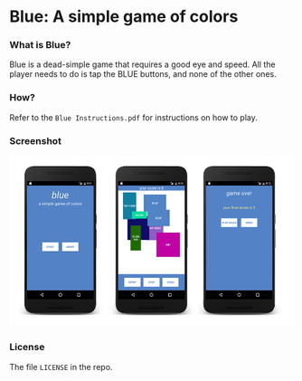 #  Blue: A simple game of colors


### What is Blue?

Blue is a dead-simple game that requires a good eye and speed. All the player needs to do is tap the BLUE buttons, and none of the other ones.


### How?

Refer to the `Blue Instructions.pdf` for instructions on how to play.

### Screenshot

![Screenshot of blue](blue-full.jpg)

### License

The file `LICENSE` in the repo.
